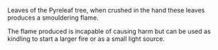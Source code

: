 Leaves of the Pyreleaf tree, when crushed in the hand these leaves produces a smouldering flame. 

The flame produced is incapable of causing harm but can be used as kindling to start a larger fire or as a small light source. 


